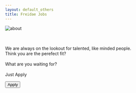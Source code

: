 ```yaml
---
layout: default_others
title: Freidae Jobs
---
```

<div class="col-md-4" id="abt-div-1">  
    <img class="img-responsive" id="abt-img" src="/freidae/data/img/jobs/about.jpg" alt="about"><br><br><br>
</div>
<div class="col-md-8" id="abt-div-2">
    <p id="jbs-info">We are always on the lookout for talented, like minded people.<br>Think you are the perefect fit?<br><br>  What are you waiting for? <br><br>Just Apply</p>
    <button class="btn pri-sbmt" id="abt-btn">Apply</button>
</div>